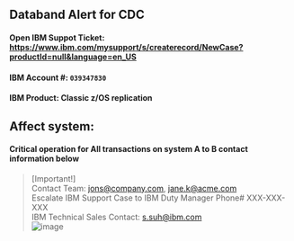## Databand Alert for CDC

#### Open IBM Suppot Ticket: https://www.ibm.com/mysupport/s/createrecord/NewCase?productId=null&language=en_US
#### IBM Account #: `039347830`
#### IBM Product: Classic z/OS replication
## Affect system:
#### Critical operation for All transactions on system A to B __contact information below__
> [Important!]  
> Contact Team: jons@company.com, jane.k@acme.com  
> Escalate IBM Support Case to IBM Duty Manager Phone# XXX-XXX-XXX  
> IBM Technical Sales Contact: s.suh@ibm.com  
![image](https://github.com/user-attachments/assets/2642b7b5-9b32-4f28-885e-4bfeab25844b)



